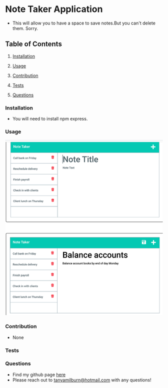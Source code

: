 # Note Taker Application
  * This will allow you to have a space to save notes.But you can't delete them. Sorry.
## Table of Contents
  1. [Installation](#installation)
  2. [Usage](#usage)
  
  4. [Contribution](#contribution)
  5. [Tests](#tests)
  6. [Questions](#questions)

### Installation 
  * You will need to install npm express.
### Usage
    
 ![App Image](./public/assets/images/notetaker.png)
    

  
### Contribution 
  * None
### Tests
### Questions
* Find my github page [here](https://github.com/tanyamilburn)
* Please reach out to tanyamilburn@hotmail.com with any questions!
